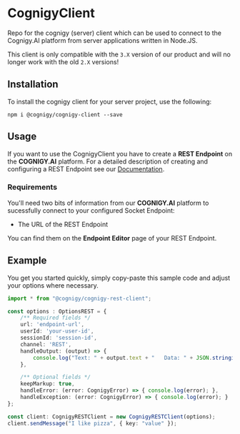 # CognigyClient
Repo for the cognigy (server) client which can be used 
to connect to the Cognigy.AI platform from server applications written in Node.JS.

This client is only compatible with the ``3.X`` version of our product and will no longer work with the old ``2.X`` versions!

## Installation
To install the cognigy client for your server project, use the following:
```
npm i @cognigy/cognigy-client --save
```

## Usage
If you want to use the CognigyClient you have to create a **REST Endpoint** on the **COGNIGY.AI** platform. For a detailed description of creating and configuring a REST Endpoint see our [Documentation](https://docs.cognigy.com/docs/deploy-a-rest-endpoint).

### Requirements
You'll need two bits of information from our **COGNIGY.AI** platform to sucessfully connect to your configured Socket Endpoint:
- The URL of the REST Endpoint

You can find them on the **Endpoint Editor** page of your REST Endpoint.

## Example
You get you started quickly, simply copy-paste this sample code and adjust your
options where necessary.

```typescript
import * from "@cognigy/cognigy-rest-client";

const options : OptionsREST = {
    /** Required fields */
    url: 'endpoint-url',
    userId: 'your-user-id',
    sessionId: 'session-id',
    channel: 'REST',
    handleOutput: (output) => {
        console.log("Text: " + output.text + "   Data: " + JSON.stringify(output.data));
    },

    /** Optional fields */
    keepMarkup: true,
    handleError: (error: CognigyError) => { console.log(error); },
    handleException: (error: CognigyError) => { console.log(error); }
};

const client: CognigyRESTClient = new CognigyRESTClient(options);
client.sendMessage("I like pizza", { key: "value" });
```